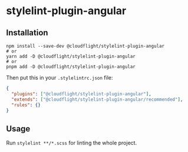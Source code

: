 # stylelint-plugin-angular

## Installation

```shell
npm install --save-dev @cloudflight/stylelint-plugin-angular
# or
yarn add -D @cloudflight/stylelint-plugin-angular
# or
pnpm add -D @cloudflight/stylelint-plugin-angular
```

Then put this in your `.stylelintrc.json` file:

```json
{
  "plugins": ["@cloudflight/stylelint-plugin-angular"],
  "extends": ["@cloudflight/stylelint-plugin-angular/recommended"],
  "rules": {}
}
```

## Usage

Run `stylelint **/*.scss` for linting the whole project.

